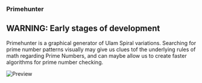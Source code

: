 ### Primehunter

## WARNING: Early stages of development

Primehunter is a graphical generator of Ulam Spiral variations.
Searching for prime number patterns visually may give us clues tof the underlying rules of math regarding Prime Numbers, and can maybe allow us to create faster algorithms for prime number checking.


![Preview](http://cau.li/things/primehunt/preview.png)